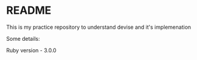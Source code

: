 # README

This is my practice repository to understand devise and it's implemenation

Some details:

Ruby version - 3.0.0
